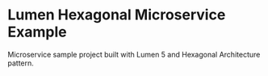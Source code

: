 # Lumen Hexagonal Microservice Example
Microservice sample project built with Lumen 5 and Hexagonal Architecture pattern.
